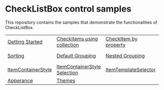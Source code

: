 # CheckListBox control samples

This repository contains the samples that demonstrate the functionalities of CheckListBox.

<table>
 <tr>
  <td><a href="Samples/Getting-Started">Getting Started</a></td>
  <td><a href="Samples/CheckItems">CheckItems using collection</a></td>
  <td><a href="Samples/>CheckItem-By-Property">CheckItem by property</a></td>
  <td><a href="Samples/FirstClick">CheckItem by FirstClick</a></td>
  <td><a href="Samples/SelectAll">SelectAll option</a></td>  
  </tr>
  <tr>
 <td><a href="Samples/Sorting">Sorting</a></td>
  <td><a href="Samples/Grouping">Default Grouping</a></td>
  <td><a href="Samples/NestedGrouping">Nested Grouping</a></td>
  <td><a href="Samples/Custom-Grouping">Custom-Grouping</a></td>
  <td><a href="Samples/ReadOnlyProperty">ReadOnly Properties</a></td>
  </tr>
  <tr>
  <td><a href="Samples/ItemContainerStyle">ItemContainerStyle</a></td>
  <td><a href="Samples/ItemContainerStyleSelection">ItemContainerStyle Selection</a></td>
  <td><a href="Samples/ItemTemplateSelector">ItemTemplateSelector</a></td>
  <td><a href="Samples/Virtualization">Virtualization</a></td>
  <td><a href="Samples/Templates">Templates</a></td>
  </tr>
  <tr>
  <td><a href="Samples/Apperance">Apperance</a></td>
  <td><a href="Samples/Themes">Themes</a></td>
 <tr>
</table>
